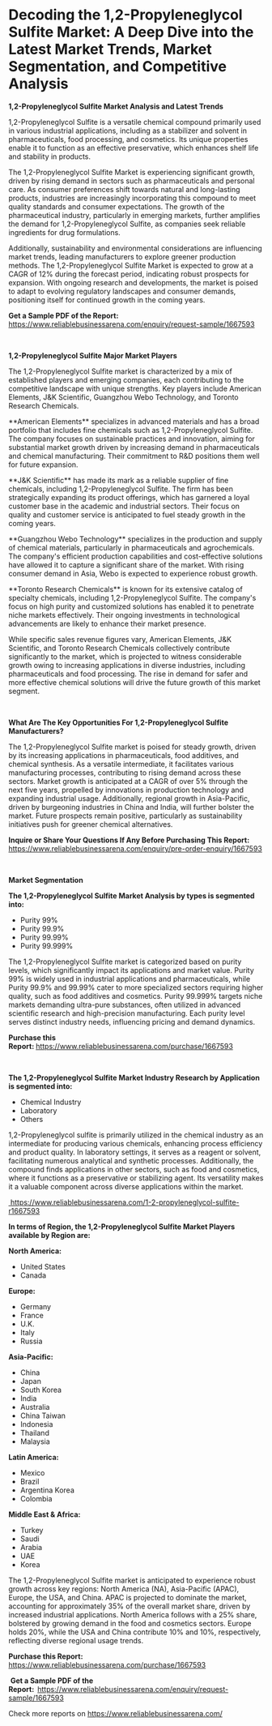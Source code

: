 <p><h1>Decoding the 1,2-Propyleneglycol Sulfite Market: A Deep Dive into the Latest Market Trends, Market Segmentation, and Competitive Analysis</h1></p><p><strong>1,2-Propyleneglycol Sulfite Market Analysis and Latest Trends</strong></p>
<p><p>1,2-Propyleneglycol Sulfite is a versatile chemical compound primarily used in various industrial applications, including as a stabilizer and solvent in pharmaceuticals, food processing, and cosmetics. Its unique properties enable it to function as an effective preservative, which enhances shelf life and stability in products.</p><p>The 1,2-Propyleneglycol Sulfite Market is experiencing significant growth, driven by rising demand in sectors such as pharmaceuticals and personal care. As consumer preferences shift towards natural and long-lasting products, industries are increasingly incorporating this compound to meet quality standards and consumer expectations. The growth of the pharmaceutical industry, particularly in emerging markets, further amplifies the demand for 1,2-Propyleneglycol Sulfite, as companies seek reliable ingredients for drug formulations.</p><p>Additionally, sustainability and environmental considerations are influencing market trends, leading manufacturers to explore greener production methods. The 1,2-Propyleneglycol Sulfite Market is expected to grow at a CAGR of 12% during the forecast period, indicating robust prospects for expansion. With ongoing research and developments, the market is poised to adapt to evolving regulatory landscapes and consumer demands, positioning itself for continued growth in the coming years.</p></p>
<p><strong>Get a Sample PDF of the Report:&nbsp;</strong> <a href="https://www.reliablebusinessarena.com/enquiry/request-sample/1667593?utm_campaign=2635&utm_medium=2&utm_source=Github&utm_content=ia&utm_term=23032025&utm_id=12-propyleneglycol-sulfite">https://www.reliablebusinessarena.com/enquiry/request-sample/1667593</a></p>
<p>&nbsp;</p>
<p><strong>1,2-Propyleneglycol Sulfite Major Market Players</strong></p>
<p><p>The 1,2-Propyleneglycol Sulfite market is characterized by a mix of established players and emerging companies, each contributing to the competitive landscape with unique strengths. Key players include American Elements, J&K Scientific, Guangzhou Webo Technology, and Toronto Research Chemicals.</p><p>**American Elements** specializes in advanced materials and has a broad portfolio that includes fine chemicals such as 1,2-Propyleneglycol Sulfite. The company focuses on sustainable practices and innovation, aiming for substantial market growth driven by increasing demand in pharmaceuticals and chemical manufacturing. Their commitment to R&D positions them well for future expansion.</p><p>**J&K Scientific** has made its mark as a reliable supplier of fine chemicals, including 1,2-Propyleneglycol Sulfite. The firm has been strategically expanding its product offerings, which has garnered a loyal customer base in the academic and industrial sectors. Their focus on quality and customer service is anticipated to fuel steady growth in the coming years.</p><p>**Guangzhou Webo Technology** specializes in the production and supply of chemical materials, particularly in pharmaceuticals and agrochemicals. The company's efficient production capabilities and cost-effective solutions have allowed it to capture a significant share of the market. With rising consumer demand in Asia, Webo is expected to experience robust growth.</p><p>**Toronto Research Chemicals** is known for its extensive catalog of specialty chemicals, including 1,2-Propyleneglycol Sulfite. The company's focus on high purity and customized solutions has enabled it to penetrate niche markets effectively. Their ongoing investments in technological advancements are likely to enhance their market presence.</p><p>While specific sales revenue figures vary, American Elements, J&K Scientific, and Toronto Research Chemicals collectively contribute significantly to the market, which is projected to witness considerable growth owing to increasing applications in diverse industries, including pharmaceuticals and food processing. The rise in demand for safer and more effective chemical solutions will drive the future growth of this market segment.</p></p>
<p>&nbsp;</p>
<p><strong>What Are The Key Opportunities For 1,2-Propyleneglycol Sulfite Manufacturers?</strong></p>
<p><p>The 1,2-Propyleneglycol Sulfite market is poised for steady growth, driven by its increasing applications in pharmaceuticals, food additives, and chemical synthesis. As a versatile intermediate, it facilitates various manufacturing processes, contributing to rising demand across these sectors. Market growth is anticipated at a CAGR of over 5% through the next five years, propelled by innovations in production technology and expanding industrial usage. Additionally, regional growth in Asia-Pacific, driven by burgeoning industries in China and India, will further bolster the market. Future prospects remain positive, particularly as sustainability initiatives push for greener chemical alternatives.</p></p>
<p><strong>Inquire or Share Your Questions If Any Before Purchasing This Report:</strong> <a href="https://www.reliablebusinessarena.com/enquiry/pre-order-enquiry/1667593?utm_campaign=2635&utm_medium=2&utm_source=Github&utm_content=ia&utm_term=23032025&utm_id=12-propyleneglycol-sulfite">https://www.reliablebusinessarena.com/enquiry/pre-order-enquiry/1667593</a></p>
<p>&nbsp;</p>
<p><strong>Market Segmentation</strong></p>
<p><strong>The 1,2-Propyleneglycol Sulfite Market Analysis by types is segmented into:</strong></p>
<p><ul><li>Purity 99%</li><li>Purity 99.9%</li><li>Purity 99.99%</li><li>Purity 99.999%</li></ul></p>
<p><p>The 1,2-Propyleneglycol Sulfite market is categorized based on purity levels, which significantly impact its applications and market value. Purity 99% is widely used in industrial applications and pharmaceuticals, while Purity 99.9% and 99.99% cater to more specialized sectors requiring higher quality, such as food additives and cosmetics. Purity 99.999% targets niche markets demanding ultra-pure substances, often utilized in advanced scientific research and high-precision manufacturing. Each purity level serves distinct industry needs, influencing pricing and demand dynamics.</p></p>
<p><strong>Purchase this Report:&nbsp;</strong><a href="https://www.reliablebusinessarena.com/purchase/1667593?utm_campaign=2635&utm_medium=2&utm_source=Github&utm_content=ia&utm_term=23032025&utm_id=12-propyleneglycol-sulfite">https://www.reliablebusinessarena.com/purchase/1667593</a></p>
<p>&nbsp;</p>
<p><strong>The 1,2-Propyleneglycol Sulfite Market Industry Research by Application is segmented into:</strong></p>
<p><ul><li>Chemical Industry</li><li>Laboratory</li><li>Others</li></ul></p>
<p><p>1,2-Propyleneglycol sulfite is primarily utilized in the chemical industry as an intermediate for producing various chemicals, enhancing process efficiency and product quality. In laboratory settings, it serves as a reagent or solvent, facilitating numerous analytical and synthetic processes. Additionally, the compound finds applications in other sectors, such as food and cosmetics, where it functions as a preservative or stabilizing agent. Its versatility makes it a valuable component across diverse applications within the market.</p></p>
<p><a href="https://www.reliablebusinessarena.com/1-2-propyleneglycol-sulfite-r1667593?utm_campaign=2635&utm_medium=2&utm_source=Github&utm_content=ia&utm_term=23032025&utm_id=12-propyleneglycol-sulfite">&nbsp;https://www.reliablebusinessarena.com/1-2-propyleneglycol-sulfite-r1667593</a></p>
<p><strong>In terms of Region, the 1,2-Propyleneglycol Sulfite Market Players available by Region are:</strong></p>
<p>
    <p> <strong> North America: </strong>
        <ul>
            <li>United States</li>
            <li>Canada</li>
        </ul>
        </p> 
    <p> <strong> Europe: </strong>
        <ul>
            <li>Germany</li>
            <li>France</li>
            <li>U.K.</li>
            <li>Italy</li>
            <li>Russia</li>
        </ul>
        </p> 
    <p> <strong> Asia-Pacific: </strong>
        <ul>
            <li>China</li>
            <li>Japan</li>
            <li>South Korea</li>
            <li>India</li>
            <li>Australia</li>
            <li>China Taiwan</li>
            <li>Indonesia</li>
            <li>Thailand</li>
            <li>Malaysia</li>
        </ul>
        </p> 
    <p> <strong> Latin America: </strong>
        <ul>
            <li>Mexico</li>
            <li>Brazil</li>
            <li>Argentina Korea</li>
            <li>Colombia</li>
        </ul>
        </p> 
    <p> <strong> Middle East & Africa: </strong>
        <ul>
            <li>Turkey</li>
            <li>Saudi</li>
            <li>Arabia</li>
            <li>UAE</li>
            <li>Korea</li>
        </ul>
    </p>
    </p>
<p><p>The 1,2-Propyleneglycol Sulfite market is anticipated to experience robust growth across key regions: North America (NA), Asia-Pacific (APAC), Europe, the USA, and China. APAC is projected to dominate the market, accounting for approximately 35% of the overall market share, driven by increased industrial applications. North America follows with a 25% share, bolstered by growing demand in the food and cosmetics sectors. Europe holds 20%, while the USA and China contribute 10% and 10%, respectively, reflecting diverse regional usage trends.</p></p>
<p><strong>Purchase this Report: </strong><a href="https://www.reliablebusinessarena.com/purchase/1667593?utm_campaign=2635&utm_medium=2&utm_source=Github&utm_content=ia&utm_term=23032025&utm_id=12-propyleneglycol-sulfite">https://www.reliablebusinessarena.com/purchase/1667593</a></p>
<p>&nbsp;<strong>Get a Sample PDF of the Report:&nbsp;&nbsp;</strong><a href="https://www.reliablebusinessarena.com/enquiry/request-sample/1667593?utm_campaign=2635&utm_medium=2&utm_source=Github&utm_content=ia&utm_term=23032025&utm_id=12-propyleneglycol-sulfite">https://www.reliablebusinessarena.com/enquiry/request-sample/1667593</a></p>
<p><strong></strong></p>
<p>Check more reports on <a href="https://www.reliablebusinessarena.com/?utm_campaign=2635&utm_medium=2&utm_source=Github&utm_content=ia&utm_term=23032025&utm_id=12-propyleneglycol-sulfite">https://www.reliablebusinessarena.com/</a></p>